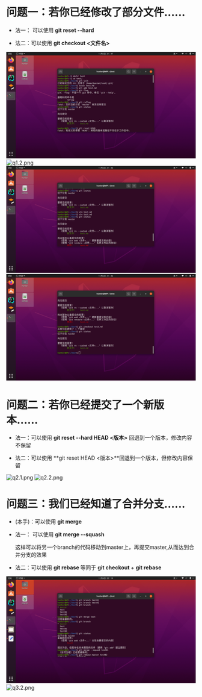 # 问题一：若你已经修改了部分文件......

* 法一： 可以使用 **git reset --hard**

* 法二：可以使用 **git checkout <文件名>**

![q1.1.png](./Pictures/q1.1.png)
![q1.2.png](./Pictures/q1.2.png)
![q1.3.png](./Pictures/q1.3.png)
![q1.4.png](./Pictures/q1.4.png)

# 问题二：若你已经提交了一个新版本......

* 法一：可以使用 **git reset --hard HEAD <版本>** 回退到一个版本，修改内容不保留

* 法二：可以使用 **git reset HEAD <版本>**回退到一个版本，但修改内容保留

![q2.1.png](./Pictures/q2.1.png)
![q2.2.png](./Pictures/q2.2.png)

# 问题三：我们已经知道了合并分支......

* (本手)：可以使用 **git merge**

* 法一： 可以使用 **git merge --squash**

  这样可以将另一个branch的代码移动到master上，再提交master,从而达到合并分支的效果

* 法二：可以使用 **git rebase <master> <branch>** 
  等同于 **git checkout <branch>** + **git rebase <master>**
  
![q3.1.png](./Pictures/q3.1.png)
![q3.2.png](./Pictures/q3.2.png)
